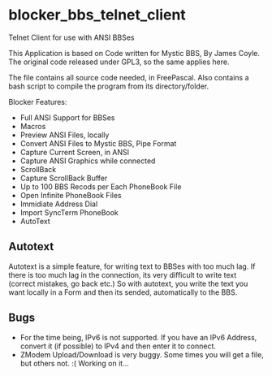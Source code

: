 # blocker_bbs_telnet_client
Telnet Client for use with ANSI BBSes

This Application is based on Code written for Mystic BBS, By James Coyle. The original code released under GPL3, so the same applies here.

The file contains all source code needed, in FreePascal. Also contains a bash script to compile the program from its directory/folder.

Blocker Features:
- Full ANSI Support for BBSes
- Macros
- Preview ANSI Files, locally
- Convert ANSI Files to Mystic BBS, Pipe Format
- Capture Current Screen, in ANSI
- Capture ANSI Graphics while connected
- ScrollBack
- Capture ScrollBack Buffer
- Up to 100 BBS Recods per Each PhoneBook File
- Open Infinite PhoneBook Files
- Immidiate Address Dial
- Import SyncTerm PhoneBook
- AutoText

Autotext
---------
Autotext is a simple feature, for writing text to BBSes with too much lag. If there is too much lag in the connection, its very difficult to write text (correct mistakes, go back etc.) So with autotext, you write the text you want locally in a Form and then its sended, automatically to the BBS.

Bugs
-----
- For the time being, IPv6 is not supported. If you have an IPv6 Address, convert it (if possible) to IPv4 and then enter it to connect.
- ZModem Upload/Download is very buggy. Some times you will get a file, but others not. :(  Working on it... 
